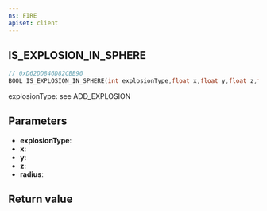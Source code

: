 ```yaml
---
ns: FIRE
apiset: client
---
```

## IS_EXPLOSION_IN_SPHERE

```c
// 0xD62DD846D82CBB90
BOOL IS_EXPLOSION_IN_SPHERE(int explosionType,float x,float y,float z,float radius);
```

explosionType: see ADD_EXPLOSION

## Parameters
* **explosionType**:
* **x**:
* **y**:
* **z**:
* **radius**:

## Return value

